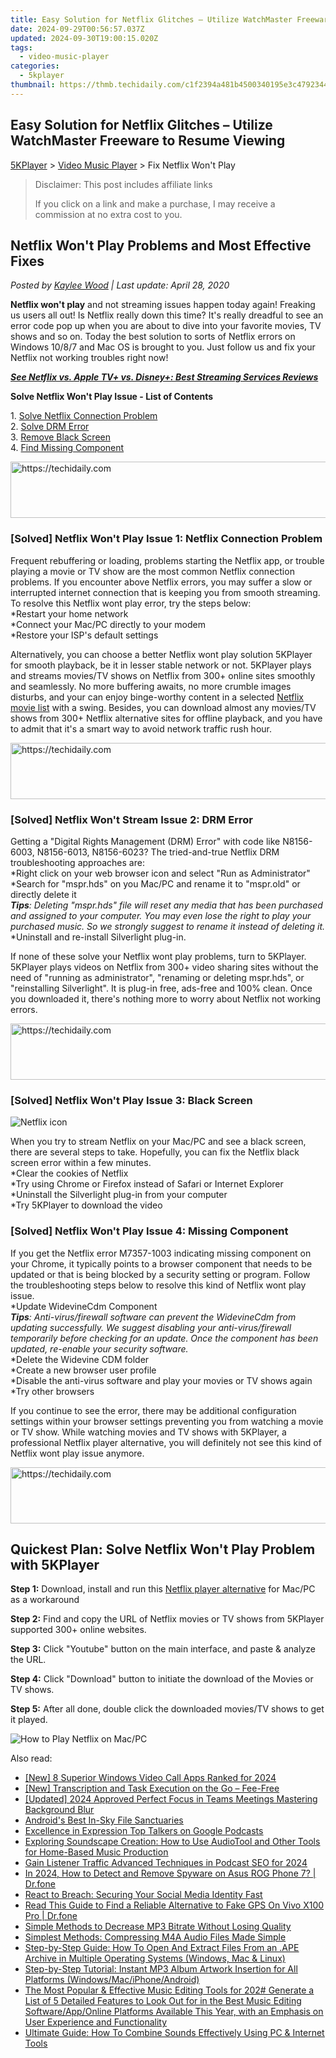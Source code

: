 ```yaml
---
title: Easy Solution for Netflix Glitches – Utilize WatchMaster Freeware to Resume Viewing
date: 2024-09-29T00:56:57.037Z
updated: 2024-09-30T19:00:15.020Z
tags:
  - video-music-player
categories:
  - 5kplayer
thumbnail: https://thmb.techidaily.com/c1f2394a481b4500340195e3c4792344b150afff1dec50e97267f5b7542797ed.jpeg
---
```


## Easy Solution for Netflix Glitches – Utilize WatchMaster Freeware to Resume Viewing

[5KPlayer](https://tools.techidaily.com/5kplayer/products/) \> [Video Music Player](https://tools.techidaily.com/5kplayer/video-music-player/) \> Fix Netflix Won't Play 

>  Disclaimer: This post includes affiliate links
>
>  If you click on a link and make a purchase, I may receive a commission at no extra cost to you.
>

## Netflix Won't Play Problems and Most Effective Fixes

 _Posted by [Kaylee Wood](https://www.quora.com/profile/Amanda-Hu-21) | Last update: April 28, 2020_

**Netflix won't play** and not streaming issues happen today again! Freaking us users all out! Is Netflix really down this time? It's really dreadful to see an error code pop up when you are about to dive into your favorite movies, TV shows and so on. Today the best solution to sorts of Netflix errors on Windows 10/8/7 and Mac OS is brought to you. Just follow us and fix your Netflix not working troubles right now!

**[_See Netflix vs. Apple TV+ vs. Disney+: Best Streaming Services Reviews_](https://tools.techidaily.com/5kplayer/video-music-player/)**

**Solve Netflix Won't Play Issue - List of Contents**

1\. [Solve Netflix Connection Problem](https://tools.techidaily.com/5kplayer/video-music-player/)  
 2\. [Solve DRM Error](https://tools.techidaily.com/5kplayer/video-music-player/)  
 3\. [Remove Black Screen](https://tools.techidaily.com/5kplayer/video-music-player/)  
 4\. [Find Missing Component](https://tools.techidaily.com/5kplayer/video-music-player/)

<!-- affiliate ads begin -->
<a href="https://aligracehair.sjv.io/c/5597632/1997648/19272" target="_top" id="1997648">
  <img src="//a.impactradius-go.com/display-ad/19272-1997648" border="0" alt="https://techidaily.com" width="728" height="90"/>
</a>
<img height="0" width="0" src="https://aligracehair.sjv.io/i/5597632/1997648/19272" style="position:absolute;visibility:hidden;" border="0" />
<!-- affiliate ads end -->

### \[Solved\] Netflix Won't Play Issue 1: Netflix Connection Problem

Frequent rebuffering or loading, problems starting the Netflix app, or trouble playing a movie or TV show are the most common Netflix connection problems. If you encounter above Netflix errors, you may suffer a slow or interrupted internet connection that is keeping you from smooth streaming. To resolve this Netflix wont play error, try the steps below:  
\*Restart your home network  
\*Connect your Mac/PC directly to your modem  
\*Restore your ISP's default settings

Alternatively, you can choose a better Netflix wont play solution 5KPlayer for smooth playback, be it in lesser stable network or not. 5KPlayer plays and streams movies/TV shows on Netflix from 300+ online sites smoothly and seamlessly. No more buffering awaits, no more crumble images disturbs, and your can enjoy binge-worthy content in a selected [Netflix movie list](https://tools.techidaily.com/5kplayer/airplay/) with a swing. Besides, you can download almost any movies/TV shows from 300+ Netflix alternative sites for offline playback, and you have to admit that it's a smart way to avoid network traffic rush hour. 

<!-- affiliate ads begin -->
<a href="https://appsumo.8odi.net/c/5597632/2049379/7443" target="_top" id="2049379">
  <img src="//a.impactradius-go.com/display-ad/7443-2049379" border="0" alt="https://techidaily.com" width="728" height="90"/>
</a>
<img height="0" width="0" src="https://appsumo.8odi.net/i/5597632/2049379/7443" style="position:absolute;visibility:hidden;" border="0" />
<!-- affiliate ads end -->

### \[Solved\] Netflix Won't Stream Issue 2: DRM Error

Getting a "Digital Rights Management (DRM) Error" with code like N8156-6003, N8156-6013, N8156-6023? The tried-and-true Netflix DRM troubleshooting approaches are:  
\*Right click on your web browser icon and select "Run as Administrator"  
\*Search for "mspr.hds" on you Mac/PC and rename it to "mspr.old" or directly delete it  
_**Tips**: Deleting "mspr.hds" file will reset any media that has been purchased and assigned to your computer. You may even lose the right to play your purchased music. So we strongly suggest to rename it instead of deleting it._  
\*Uninstall and re-install Silverlight plug-in.

If none of these solve your Netflix wont play problems, turn to 5KPlayer. 5KPlayer plays videos on Netflix from 300+ video sharing sites without the need of "running as administrator", "renaming or deleting mspr.hds", or "reinstalling Silverlight". It is plug-in free, ads-free and 100% clean. Once you downloaded it, there's nothing more to worry about Netflix not working errors.

<!-- affiliate ads begin -->
<a href="https://aligracehair.sjv.io/c/5597632/1972670/19272" target="_top" id="1972670">
  <img src="//a.impactradius-go.com/display-ad/19272-1972670" border="0" alt="https://techidaily.com" width="728" height="90"/>
</a>
<img height="0" width="0" src="https://aligracehair.sjv.io/i/5597632/1972670/19272" style="position:absolute;visibility:hidden;" border="0" />
<!-- affiliate ads end -->

### \[Solved\] Netflix Won't Play Issue 3: Black Screen

![Netflix icon](https://www.5kplayer.com/video-music-player/../airplay/img/netflix-hp.jpg) 

When you try to stream Netflix on your Mac/PC and see a black screen, there are several steps to take. Hopefully, you can fix the Netflix black screen error within a few minutes.   
\*Clear the cookies of Netflix  
\*Try using Chrome or Firefox instead of Safari or Internet Explorer  
\*Uninstall the Silverlight plug-in from your computer  
\*Try 5KPlayer to download the video

### \[Solved\] Netflix Won't Play Issue 4: Missing Component

If you get the Netflix error M7357-1003 indicating missing component on your Chrome, it typically points to a browser component that needs to be updated or that is being blocked by a security setting or program. Follow the troubleshooting steps below to resolve this kind of Netflix wont play issue.  
\*Update WidevineCdm Component  
_**Tips**: Anti-virus/firewall software can prevent the WidevineCdm from updating successfully. We suggest disabling your anti-virus/firewall temporarily before checking for an update. Once the component has been updated, re-enable your security software._  
\*Delete the Widevine CDM folder  
\*Create a new browser user profile  
\*Disable the anti-virus software and play your movies or TV shows again  
\*Try other browsers

If you continue to see the error, there may be additional configuration settings within your browser settings preventing you from watching a movie or TV show. While watching movies and TV shows with 5KPlayer, a professional Netflix player alternative, you will definitely not see this kind of Netflix wont play issue anymore. 

<!-- affiliate ads begin -->
<a href="https://ephamedtechinc.pxf.io/c/5597632/2137220/26400" target="_top" id="2137220">
  <img src="//a.impactradius-go.com/display-ad/26400-2137220" border="0" alt="https://techidaily.com" width="728" height="90"/>
</a>
<img height="0" width="0" src="https://ephamedtechinc.pxf.io/i/5597632/2137220/26400" style="position:absolute;visibility:hidden;" border="0" />
<!-- affiliate ads end -->

## Quickest Plan: Solve Netflix Won't Play Problem with 5KPlayer

**Step 1:** Download, install and run this [Netflix player alternative](https://tools.techidaily.com/5kplayer/video-music-player/) for Mac/PC as a workaround 

**Step 2:** Find and copy the URL of Netflix movies or TV shows from 5KPlayer supported 300+ online websites.

**Step 3:** Click "Youtube" button on the main interface, and paste & analyze the URL.

**Step 4:** Click "Download" button to initiate the download of the Movies or TV shows.

**Step 5:** After all done, double click the downloaded movies/TV shows to get it played.

![How to Play Netflix on Mac/PC](https://www.5kplayer.com/video-music-player/../youtube-download/img/5k-download-1080p-hd-video-trl-021001.jpg)

<ins class="adsbygoogle"
     style="display:block"
     data-ad-format="autorelaxed"
     data-ad-client="ca-pub-7571918770474297"
     data-ad-slot="1223367746"></ins>

<ins class="adsbygoogle"
     style="display:block"
     data-ad-client="ca-pub-7571918770474297"
     data-ad-slot="8358498916"
     data-ad-format="auto"
     data-full-width-responsive="true"></ins>

<span class="atpl-alsoreadstyle">Also read:</span>
<div><ul>
<li><a href="https://digital-screen-recording.techidaily.com/new-8-superior-windows-video-call-apps-ranked-for-2024/"><u>[New] 8 Superior Windows Video Call Apps Ranked for 2024</u></a></li>
<li><a href="https://some-skills.techidaily.com/new-transcription-and-task-execution-on-the-go-fee-free/"><u>[New] Transcription and Task Execution on the Go – Fee-Free</u></a></li>
<li><a href="https://video-capture.techidaily.com/updated-2024-approved-perfect-focus-in-teams-meetings-mastering-background-blur/"><u>[Updated] 2024 Approved Perfect Focus in Teams Meetings Mastering Background Blur</u></a></li>
<li><a href="https://extra-resources.techidaily.com/androids-best-in-sky-file-sanctuaries/"><u>Android's Best In-Sky File Sanctuaries</u></a></li>
<li><a href="https://extra-lessons.techidaily.com/excellence-in-expression-top-talkers-on-google-podcasts/"><u>Excellence in Expression Top Talkers on Google Podcasts</u></a></li>
<li><a href="https://media-tips.techidaily.com/exploring-soundscape-creation-how-to-use-audiotool-and-other-tools-for-home-based-music-production/"><u>Exploring Soundscape Creation: How to Use AudioTool and Other Tools for Home-Based Music Production</u></a></li>
<li><a href="https://some-techniques.techidaily.com/gain-listener-traffic-advanced-techniques-in-podcast-seo-for-2024/"><u>Gain Listener Traffic Advanced Techniques in Podcast SEO for 2024</u></a></li>
<li><a href="https://android-location-track.techidaily.com/in-2024-how-to-detect-and-remove-spyware-on-asus-rog-phone-7-drfone-by-drfone-virtual-android/"><u>In 2024, How to Detect and Remove Spyware on Asus ROG Phone 7? | Dr.fone</u></a></li>
<li><a href="https://facebook.techidaily.com/react-to-breach-securing-your-social-media-identity-fast/"><u>React to Breach: Securing Your Social Media Identity Fast</u></a></li>
<li><a href="https://fake-location.techidaily.com/read-this-guide-to-find-a-reliable-alternative-to-fake-gps-on-vivo-x100-pro-drfone-by-drfone-virtual-android/"><u>Read This Guide to Find a Reliable Alternative to Fake GPS On Vivo X100 Pro | Dr.fone</u></a></li>
<li><a href="https://media-tips.techidaily.com/simple-methods-to-decrease-mp3-bitrate-without-losing-quality/"><u>Simple Methods to Decrease MP3 Bitrate Without Losing Quality</u></a></li>
<li><a href="https://media-tips.techidaily.com/simplest-methods-compressing-m4a-audio-files-made-simple/"><u>Simplest Methods: Compressing M4A Audio Files Made Simple</u></a></li>
<li><a href="https://media-tips.techidaily.com/step-by-step-guide-how-to-open-and-extract-files-from-an-ape-archive-in-multiple-operating-systems-windows-mac-and-linux/"><u>Step-by-Step Guide: How To Open And Extract Files From an .APE Archive in Multiple Operating Systems (Windows, Mac & Linux)</u></a></li>
<li><a href="https://media-tips.techidaily.com/step-by-step-tutorial-instant-mp3-album-artwork-insertion-for-all-platforms-windowsmaciphoneandroid/"><u>Step-by-Step Tutorial: Instant MP3 Album Artwork Insertion for All Platforms (Windows/Mac/iPhone/Android)</u></a></li>
<li><a href="https://media-tips.techidaily.com/the-most-popular-and-effective-music-editing-tools-for-202-generate-a-list-of-5-detailed-features-to-look-out-for-in-the-best-music-editing-softwareapponlin1/"><u>The Most Popular & Effective Music Editing Tools for 202# Generate a List of 5 Detailed Features to Look Out for in the Best Music Editing Software/App/Online Platforms Available This Year, with an Emphasis on User Experience and Functionality</u></a></li>
<li><a href="https://media-tips.techidaily.com/ultimate-guide-how-to-combine-sounds-effectively-using-pc-and-internet-tools/"><u>Ultimate Guide: How To Combine Sounds Effectively Using PC & Internet Tools</u></a></li>
</ul></div>

